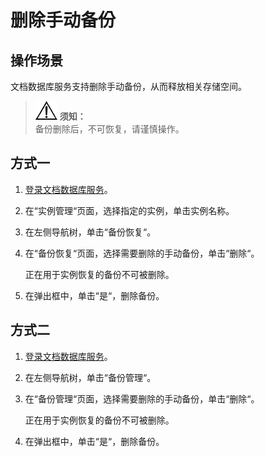 # 删除手动备份<a name="dds_03_0008"></a>

## 操作场景<a name="section28937012194642"></a>

文档数据库服务支持删除手动备份，从而释放相关存储空间。

>![](public_sys-resources/icon-notice.gif) **须知：**   
>备份删除后，不可恢复，请谨慎操作。  

## 方式一<a name="s73bfa9753f8846dca66db91183a48e1c"></a>

1.  [登录文档数据库服务](https://support.huaweicloud.com/qs-dds/dds_02_0043.html)。
2.  在“实例管理“页面，选择指定的实例，单击实例名称。
3.  在左侧导航树，单击“备份恢复“。
4.  在“备份恢复“页面，选择需要删除的手动备份，单击“删除“。

    正在用于实例恢复的备份不可被删除。

5.  在弹出框中，单击“是“，删除备份。

## 方式二<a name="section62073393114623"></a>

1.  [登录文档数据库服务](https://support.huaweicloud.com/qs-dds/dds_02_0043.html)。
2.  在左侧导航树，单击“备份管理“。
3.  在“备份管理“页面，选择需要删除的手动备份，单击“删除“。

    正在用于实例恢复的备份不可被删除。

4.  在弹出框中，单击“是“，删除备份。

